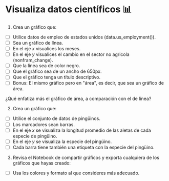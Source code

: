 # Visualiza datos científicos 📊

1. Crea un gráfico que:
- [ ] Utilice datos de empleo de estados unidos (data.us_employment()).
- [ ] Sea un gráfico de línea.
- [ ] En el eje $x$ visualices los meses.
- [ ] En el eje $y$ visualices el cambio en el sector no agricola (nonfram_change).
- [ ] Que la línea sea de color negro.
- [ ] Que el gráfico sea de un ancho de 650px.
- [ ] Que el gráfico tenga un título descriptivo.
- [ ] Bonus: El mismo gráfico pero en "área", es decir, que sea un gráfico de área.

¿Qué enfatiza más el gráfico de área, a comparación con el de línea?

2. Crea un gráfico que:
- [ ] Utilice el conjunto de datos de pingüinos.
- [ ] Los marcadores sean barras.
- [ ] En el eje $x$ se visualiza la longitud promedio de las aletas de cada especie de pingüino.
- [ ] En el eje $y$ se visualiza la especie del pingüino.
- [ ] Cada barra tiene también una etiqueta con la especie del pingüino.

3. Revisa el Notebook de compartir gráficos y exporta cualquiera de los gráficos que hayas creado:
- [ ] Usa los colores y formato al que consideres más adecuado.
